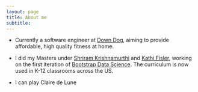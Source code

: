 ```yaml
---
layout: page
title: About me
subtitle: 
---
```


 - Currently a software engineer at [Down Dog](https://www.downdogapp.com), 
aiming to provide affordable, high quality fitness at home.  

 - I did my Masters under [Shriram Krishnamurthi](https://cs.brown.edu/~sk/) and [Kathi Fisler](https://cs.brown.edu/~kfisler/), working on the first iteration of [Bootstrap Data Science](https://www.bootstrapworld.org/materials/data-science/).  The curriculum is now used in K-12 classrooms across the US.

 - I can play Claire de Lune

